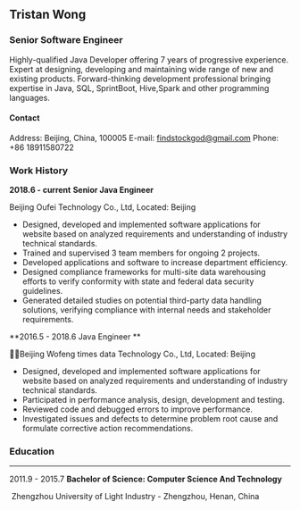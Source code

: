 ## Tristan Wong

### Senior Software Engineer 

Highly-qualified Java Developer offering 7 years of progressive experience. Expert at designing, developing and maintaining wide range of new and existing products. Forward-thinking development professional bringing expertise in Java, SQL, SprintBoot, Hive,Spark and other programming languages.

#### Contact

Address: Beijing, China,  100005		E-mail: findstockgod@gmail.com	 		Phone: +86 18911580722

### Work History

**2018.6 - current**    **Senior Java Engineer**  

Beijing Oufei Technology Co., Ltd,      Located: Beijing

* Designed, developed and implemented software applications for website based on analyzed requirements and understanding of industry technical standards.
* Trained and supervised 3 team members for ongoing 2 projects.
* Developed applications and software to increase department efficiency.
* Designed compliance frameworks for multi-site data warehousing efforts to verify conformity with state and federal data security guidelines.
* Generated detailed studies on potential third-party data handling solutions, verifying compliance with internal needs and stakeholder requirements.

**2016.5 - 2018.6   Java Engineer **

Beijing Wofeng times data Technology Co., Ltd,   Located: Beijing

- Designed, developed and implemented software applications for website based on analyzed requirements and understanding of industry technical standards.
- Participated in performance analysis, design, development and testing.
- Reviewed code and debugged errors to improve performance.
- Investigated issues and defects to determine problem root cause and formulate corrective action recommendations.







### Education

___

2011.9 - 2015.7  **Bachelor of Science: Computer Science And Technology**

​							Zhengzhou University of Light Industry - Zhengzhou, Henan, China








